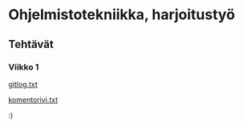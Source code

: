 # Ohjelmistotekniikka, harjoitustyö
## Tehtävät
### Viikko 1
[gitlog.txt](https://github.com/emlyy/ot-harjoitustyo/blob/master/laskarit/viikko1/gitlog.txt)

[komentorivi.txt](https://github.com/emlyy/ot-harjoitustyo/blob/master/laskarit/viikko1/komentorivi.txt)

:)
